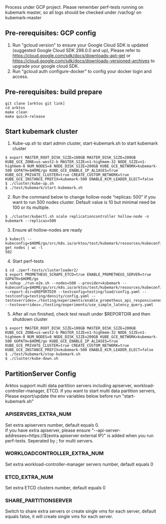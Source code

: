Process under GCP project. Please remember perf-tests running on kubemark master, so all logs should be checked under /var/log/ on kubemark-master

## Pre-rerequisites: GCP config
1. Run "gcloud version" to ensure your Google Cloud SDK is updated (suggested Google Cloud SDK 298.0.0 and up), Please refer to https://cloud.google.com/sdk/docs/downloads-apt-get or https://cloud.google.com/sdk/docs/downloads-versioned-archives to upgrade your google cloud SDK.
2. Run "gcloud auth configure-docker" to config your docker login and access.

## Pre-rerequisites: build prepare
```
git clone [arktos git link]
cd arktos
make clean
make quick-release
```

## Start kubemark cluster
1. Kube-up.sh to start admin cluster, start-kubemark.sh to start kubemark cluster
```
$ export MASTER_ROOT_DISK_SIZE=100GB MASTER_DISK_SIZE=200GB KUBE_GCE_ZONE=us-west2-b MASTER_SIZE=n1-highmem-32 NODE_SIZE=n1-highmem-8 NUM_NODES=8 NODE_DISK_SIZE=200GB KUBE_GCE_NETWORK=kubemark-500 GOPATH=$HOME/go KUBE_GCE_ENABLE_IP_ALIASES=true KUBE_GCE_PRIVATE_CLUSTER=true CREATE_CUSTOM_NETWORK=true KUBE_GCE_INSTANCE_PREFIX=kubemark-500 ENABLE_KCM_LEADER_ELECT=false
$ ./cluster/kube-up.sh 
$ ./test/kubemark/start-kubemark.sh
```
2. Run the command below to change hollow-node “replicas: 500”  if you want to run 500 nodes cluster. Default value is 10 but minimal need be 100 or its multiple.
```
$ ./cluster/kubectl.sh scale replicationcontroller hollow-node -n kubemark --replicas=500	
```

3. Ensure all hollow-nodes are ready
```
$ kubectl --kubeconfig=$HOME/go/src/k8s.io/arktos/test/kubemark/resources/kubeconfig.kubemark get nodes | wc -l
502
```

4. Start perf-tests
```
$ cd ./perf-tests/clusterloader2/
$ export PROMETHEUS_SCRAPE_ETCD=true ENABLE_PROMETHEUS_SERVER=true GOPATH=$HOME/go
$ nohup ./run-e2e.sh --nodes=500 --provider=kubemark --kubeconfig=$HOME/go/src/k8s.io/arktos/test/kubemark/resources/kubeconfig.kubemark --report-dir=$REPORTDIR --testconfig=testing/load/config.yaml --testconfig=testing/density/config.yaml --testoverrides=./testing/experiments/enable_prometheus_api_responsiveness.yaml --testoverrides=./testing/experiments/use_simple_latency_query.yaml
```


5. After all run finished, check test result under $REPORTDIR and then shutdown cluster
```
$ export MASTER_ROOT_DISK_SIZE=100GB MASTER_DISK_SIZE=200GB KUBE_GCE_ZONE=us-west2-b MASTER_SIZE=n1-highmem-32 NODE_SIZE=n1-highmem-8 NUM_NODES=8 NODE_DISK_SIZE=200GB KUBE_GCE_NETWORK=kubemark-500 GOPATH=$HOME/go KUBE_GCE_ENABLE_IP_ALIASES=true KUBE_GCE_PRIVATE_CLUSTER=true CREATE_CUSTOM_NETWORK=true KUBE_GCE_INSTANCE_PREFIX=kubemark-500 ENABLE_KCM_LEADER_ELECT=false
$ ./test/kubemark/stop-kubemark.sh 
$ ./cluster/kube-down.sh
```

## PartitionServer Config
Arktos support multi data partition servers including apiserver, workload-controller-manager, ETCD. if you want to start multi data partition servers, Please export/update the env variables below before run "start-kubemark.sh" 
### APISERVERS_EXTRA_NUM
Set extra apiservers number, default equals 0.  
If you have extra apiserver, please ensure "--api-server-addresses=https://${extra apiserver external IP}" is added when you run perf-tests. Seperated by ; for multi servers.
### WORKLOADCONTROLLER_EXTRA_NUM
Set extra workload-controller-manager servers number, default equals 0
### ETCD_EXTRA_NUM
Set extra ETCD clusters number, default equals 0
### SHARE_PARTITIONSERVER
Switch to share extra servers or create single vms for each server, default equals false, it will create single vms for each server.
